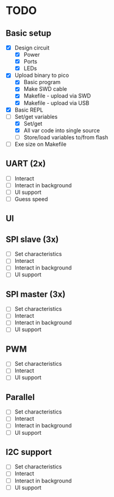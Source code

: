 # TODO

## Basic setup
- [x] Design circuit
  - [x] Power
  - [x] Ports
  - [x] LEDs
- [x] Upload binary to pico
  - [x] Basic program
  - [x] Make SWD cable
  - [x] Makefile - upload via SWD
  - [x] Makefile - upload via USB
- [x] Basic REPL
- [ ] Set/get variables
  - [x] Set/get
  - [x] All var code into single source
  - [ ] Store/load variables to/from flash
- [ ] Exe size on Makefile

## UART (2x)
- [ ] Interact
- [ ] Interact in background
- [ ] UI support
- [ ] Guess speed

## UI

## SPI slave (3x)
- [ ] Set characteristics
- [ ] Interact
- [ ] Interact in background
- [ ] UI support

## SPI master (3x)
- [ ] Set characteristics
- [ ] Interact
- [ ] Interact in background
- [ ] UI support
      
## PWM
- [ ] Set characteristics
- [ ] Interact
- [ ] UI support

## Parallel
- [ ] Set characteristics
- [ ] Interact
- [ ] Interact in background
- [ ] UI support

## I2C support
- [ ] Set characteristics
- [ ] Interact
- [ ] Interact in background
- [ ] UI support
